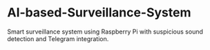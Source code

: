 # AI-based-Surveillance-System
Smart surveillance system using Raspberry Pi with suspicious sound detection and Telegram integration.
